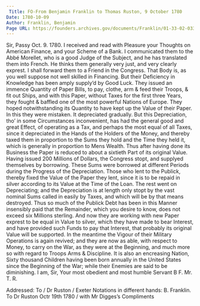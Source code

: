 ```yaml
---
 Title: FO-From Benjamin Franklin to Thomas Ruston, 9 October 1780
Date: 1780-10-09
Author: Franklin, Benjamin
Page URL: https://founders.archives.gov/documents/Franklin/01-33-02-0331
---
```


Sir,
Passy Oct. 9. 1780.
I received and read with Pleasure your Thoughts on American Finance, and your Scheme of a Bank. I communicated them to the Abbé Morellet, who is a good Judge of the Subject, and he has translated them into French. He thinks them generally very just, and very clearly exprest. I shall forward them to a Friend in the Congress. That Body is, as you well suppose not well skilled in Financing. But their Deficiency in Knowledge has been amply supply’d by Good Luck. They issued an immence Quantity of Paper Bills, to pay, clothe, arm & feed their Troops, & fit out Ships, and with this Paper, without Taxes for the first three Years, they fought & baffled one of the most powerful Nations of Europe. They hoped notwithstanding its Quantity to have kept up the Value of their Paper. In this they were mistaken. It depreciated gradually. But this Depreciation, tho’ in some Circumstances inconvenient, has had the general good and great Effect, of operating as a Tax, and perhaps the most equal of all Taxes, since it depreciated in the Hands of the Holders of the Money, and thereby taxed them in proportion to the Sums they hold and the Time they held it, which is generally in proportion to Mens Wealth. Thus after having done its Business the Paper is reduced to about a sixtieth Part of its original Value. Having issued 200 Millions of Dollars, the Congress stopt, and supplyed themselves by borrowing. These Sums were borrowed at different Periods during the Progress of the Depreciation. Those who lent to the Publick, thereby fixed the Value of the Paper they lent, since it is to be repaid in silver according to its Value at the Time of the Loan. The rest went on Depreciating; and the Depreciation is at length only stopt by the vast nominal Sums called in easily by Taxes, and which will be by that means destroyed. Thus so much of the Publick Debt has been in this Manner insensibly paid that the Remainder, which you desire to know, does not exceed six Millions sterling. And now they are working with new Paper exprest to be equal in Value to silver, which they have made to bear Interest, and have provided such Funds to pay that Interest, that probably its original Value will be supported. In the meantime the Vigour of their Military Operations is again revived; and they are now as able, with respect to Money, to carry on the War, as they were at the Beginning, and much more so with regard to Troops Arms & Discipline. It is also an encreasing Nation, Sixty thousand Children having been born annually in the United States since the Beginning of the War; while their Enemies are said to be diminishing.
I am, Sir, Your most obedient and most humble Servant B F.
Mr. T. R.
 
Addressed: To / Dr Ruston / Exeter
Notations in different hands: B. Franklin. To Dr Ruston Octr 19th 1780 / with Mr Digges’s Compliments

